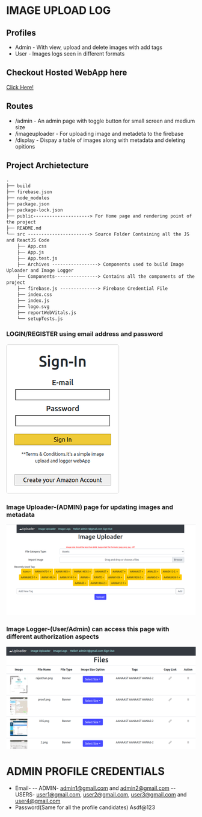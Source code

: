 # IMAGE UPLOAD LOG

## Profiles

- Admin - With view, upload and delete images with add tags
- User - Images logs seen in different formats

## Checkout Hosted WebApp here

[Click Here!](https://image-upload-and-log.web.app/)

## Routes

- /admin - An admin page with toggle button for small screen and medium size
- /imageuploader - For uploading image and metadeta to the firebase
- /display - Dispay a table of images along with metadata and deleting opitions

## Project Archietecture

```tree
.
├── build
├── firebase.json
├── node_modules
├── package.json
├── package-lock.json
├── public---------------------> For Home page and rendering point of the project
├── README.md
└── src -----------------------> Source Folder Containing all the JS and ReactJS Code
    ├── App.css
    ├── App.js
    ├── App.test.js
    ├── Archives -----------------> Components used to build Image Uploader and Image Logger
    ├── Components----------------> Contains all the components of the project
    ├── firebase.js --------------> Firebase Credential File
    ├── index.css
    ├── index.js
    ├── logo.svg
    ├── reportWebVitals.js
    └── setupTests.js

```

### LOGIN/REGISTER using email address and password

![Register/Login](login.png)

### Image Uploader-(ADMIN) page for updating images and metadata

![ImageUploader](ImageUploader.png)

### Image Logger-(User/Admin) can access this page with different authorization aspects

![ImageLogs](imageLogs.png)

# ADMIN PROFILE CREDENTIALS

- Email-
  -- ADMIN- admin1@gmail.com and admin2@gmail.com
  -- USERS- user1@gmail.com, user2@gmail.com, user3@gmail.com and user4@gmail.com
- Password(Same for all the profile candidates)
  Asdf@123

